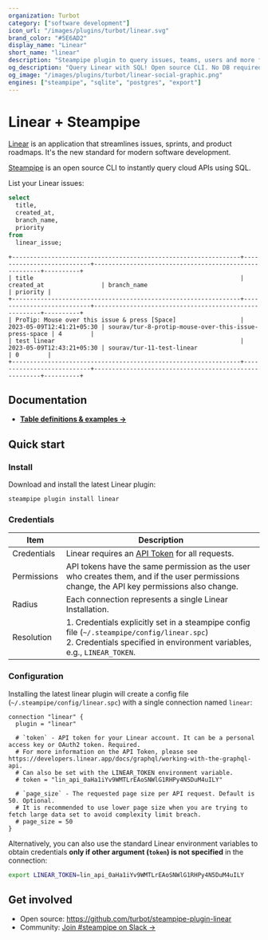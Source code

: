 ```yaml
---
organization: Turbot
category: ["software development"]
icon_url: "/images/plugins/turbot/linear.svg"
brand_color: "#5E6AD2"
display_name: "Linear"
short_name: "linear"
description: "Steampipe plugin to query issues, teams, users and more from Linear."
og_description: "Query Linear with SQL! Open source CLI. No DB required."
og_image: "/images/plugins/turbot/linear-social-graphic.png"
engines: ["steampipe", "sqlite", "postgres", "export"]
---
```


# Linear + Steampipe

[Linear](https://linear.app/) is an application that streamlines issues, sprints, and product roadmaps. It's the new standard for modern software development.

[Steampipe](https://steampipe.io) is an open source CLI to instantly query cloud APIs using SQL.

List your Linear issues:

```sql
select
  title,
  created_at,
  branch_name,
  priority
from
  linear_issue;
```

```
+----------------------------------------------------------------+---------------------------+-------------------------------------------------------+----------+
| title                                                          | created_at                | branch_name                                           | priority |
+----------------------------------------------------------------+---------------------------+-------------------------------------------------------+----------+
| ProTip: Mouse over this issue & press [Space]                  | 2023-05-09T12:41:21+05:30 | sourav/tur-8-protip-mouse-over-this-issue-press-space | 4        |
| test linear                                                    | 2023-05-09T12:43:21+05:30 | sourav/tur-11-test-linear                             | 0        |
+----------------------------------------------------------------+---------------------------+-------------------------------------------------------+----------+
```

## Documentation

- **[Table definitions & examples →](/plugins/turbot/linear/tables)**

## Quick start

### Install

Download and install the latest Linear plugin:

```sh
steampipe plugin install linear
```

### Credentials

| Item        | Description                                                                                                                                                               |
| ----------- | ------------------------------------------------------------------------------------------------------------------------------------------------------------------------- |
| Credentials | Linear requires an [API Token](https://developers.linear.app/docs/graphql/working-with-the-graphql-api) for all requests.                                                 |
| Permissions | API tokens have the same permission as the user who creates them, and if the user permissions change, the API key permissions also change.                                |
| Radius      | Each connection represents a single Linear Installation.                                                                                                                  |
| Resolution  | 1. Credentials explicitly set in a steampipe config file (`~/.steampipe/config/linear.spc`)<br />2. Credentials specified in environment variables, e.g., `LINEAR_TOKEN`. |

### Configuration

Installing the latest linear plugin will create a config file (`~/.steampipe/config/linear.spc`) with a single connection named `linear`:

```hcl
connection "linear" {
  plugin = "linear"

  # `token` - API token for your Linear account. It can be a personal access key or OAuth2 token. Required.
  # For more information on the API Token, please see https://developers.linear.app/docs/graphql/working-with-the-graphql-api.
  # Can also be set with the LINEAR_TOKEN environment variable.
  # token = "lin_api_0aHa1iYv9WMTLrEAoSNWlG1RHPy4N5DuM4uILY"

  # `page_size` - The requested page size per API request. Default is 50. Optional.
  # It is recommended to use lower page size when you are trying to fetch large data set to avoid complexity limit breach.
  # page_size = 50
}
```

Alternatively, you can also use the standard Linear environment variables to obtain credentials **only if other argument (`token`) is not specified** in the connection:

```sh
export LINEAR_TOKEN=lin_api_0aHa1iYv9WMTLrEAoSNWlG1RHPy4N5DuM4uILY
```

## Get involved

- Open source: https://github.com/turbot/steampipe-plugin-linear
- Community: [Join #steampipe on Slack →](https://turbot.com/community/join)
